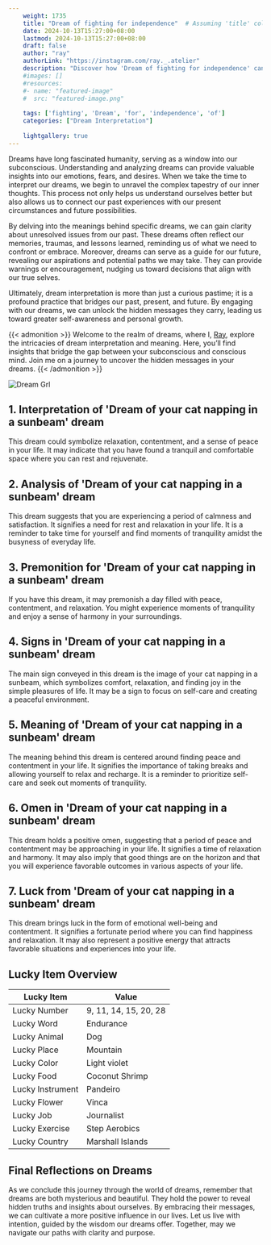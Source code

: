 ```yaml
---
    weight: 1735
    title: "Dream of fighting for independence"  # Assuming 'title' column exists
    date: 2024-10-13T15:27:00+08:00
    lastmod: 2024-10-13T15:27:00+08:00
    draft: false
    author: "ray"
    authorLink: "https://instagram.com/ray._.atelier"
    description: "Discover how 'Dream of fighting for independence' can interpret your future and uncover its significant meanings in your life."
    #images: []
    #resources:
    #- name: "featured-image"
    #  src: "featured-image.png"
    
    tags: ['fighting', 'Dream', 'for', 'independence', 'of']
    categories: ["Dream Interpretation"]
    
    lightgallery: true
---
```

    
Dreams have long fascinated humanity, serving as a window into our subconscious. Understanding and analyzing dreams can provide valuable insights into our emotions, fears, and desires. When we take the time to interpret our dreams, we begin to unravel the complex tapestry of our inner thoughts. This process not only helps us understand ourselves better but also allows us to connect our past experiences with our present circumstances and future possibilities.

By delving into the meanings behind specific dreams, we can gain clarity about unresolved issues from our past. These dreams often reflect our memories, traumas, and lessons learned, reminding us of what we need to confront or embrace. Moreover, dreams can serve as a guide for our future, revealing our aspirations and potential paths we may take. They can provide warnings or encouragement, nudging us toward decisions that align with our true selves.

Ultimately, dream interpretation is more than just a curious pastime; it is a profound practice that bridges our past, present, and future. By engaging with our dreams, we can unlock the hidden messages they carry, leading us toward greater self-awareness and personal growth.

{{< admonition >}}
Welcome to the realm of dreams, where I, [Ray](https://instagram.com/ray._.atelier), explore the intricacies of dream interpretation and meaning. Here, you’ll find insights that bridge the gap between your subconscious and conscious mind. Join me on a journey to uncover the hidden messages in your dreams.
{{< /admonition >}}

![Dream Grl](https://cdn.pixabay.com/photo/2017/11/02/03/35/gothic-2910057_1280.jpg "Dream Grl")

## 1. Interpretation of 'Dream of your cat napping in a sunbeam' dream
 This dream could symbolize relaxation, contentment, and a sense of peace in your life. It may indicate that you have found a tranquil and comfortable space where you can rest and rejuvenate.

## 2. Analysis of 'Dream of your cat napping in a sunbeam' dream
 This dream suggests that you are experiencing a period of calmness and satisfaction. It signifies a need for rest and relaxation in your life. It is a reminder to take time for yourself and find moments of tranquility amidst the busyness of everyday life.

## 3. Premonition for 'Dream of your cat napping in a sunbeam' dream
 If you have this dream, it may premonish a day filled with peace, contentment, and relaxation. You might experience moments of tranquility and enjoy a sense of harmony in your surroundings.

## 4. Signs in 'Dream of your cat napping in a sunbeam' dream
 The main sign conveyed in this dream is the image of your cat napping in a sunbeam, which symbolizes comfort, relaxation, and finding joy in the simple pleasures of life. It may be a sign to focus on self-care and creating a peaceful environment.

## 5. Meaning of 'Dream of your cat napping in a sunbeam' dream
 The meaning behind this dream is centered around finding peace and contentment in your life. It signifies the importance of taking breaks and allowing yourself to relax and recharge. It is a reminder to prioritize self-care and seek out moments of tranquility.

## 6. Omen in 'Dream of your cat napping in a sunbeam' dream
 This dream holds a positive omen, suggesting that a period of peace and contentment may be approaching in your life. It signifies a time of relaxation and harmony. It may also imply that good things are on the horizon and that you will experience favorable outcomes in various aspects of your life.

## 7. Luck from 'Dream of your cat napping in a sunbeam' dream
 This dream brings luck in the form of emotional well-being and contentment. It signifies a fortunate period where you can find happiness and relaxation. It may also represent a positive energy that attracts favorable situations and experiences into your life.

## Lucky Item Overview
| Lucky Item          | Value              |
|---------------|--------------------|
| Lucky Number        | 9, 11, 14, 15, 20, 28  |
| Lucky Word          | Endurance |
| Lucky Animal        | Dog |
| Lucky Place         | Mountain     |
| Lucky Color         | Light violet     |
| Lucky Food          | Coconut Shrimp      |
| Lucky Instrument    | Pandeiro |
| Lucky Flower        | Vinca    |
| Lucky Job           | Journalist       |
| Lucky Exercise      | Step Aerobics  |
| Lucky Country       | Marshall Islands    |


##  Final Reflections on Dreams

As we conclude this journey through the world of dreams, remember that dreams are both mysterious and beautiful. They hold the power to reveal hidden truths and insights about ourselves. By embracing their messages, we can cultivate a more positive influence in our lives. Let us live with intention, guided by the wisdom our dreams offer. Together, may we navigate our paths with clarity and purpose.
